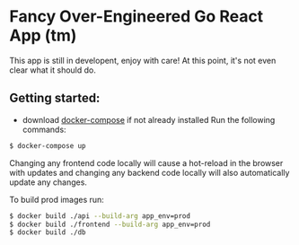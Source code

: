 # Fancy Over-Engineered Go React App  (tm) 
This app is still in developent, enjoy with care!
At this point, it's not even clear what it should do.


## Getting started:
* download [docker-compose](https://docs.docker.com/compose/install/) if not already installed
Run the following commands:

```bash
$ docker-compose up
```

Changing any frontend code locally will cause a hot-reload in the browser with 
updates and changing any backend code locally will also automatically update any changes.

To build prod images run:
```bash
$ docker build ./api --build-arg app_env=prod 
$ docker build ./frontend --build-arg app_env=prod
$ docker build ./db
```
